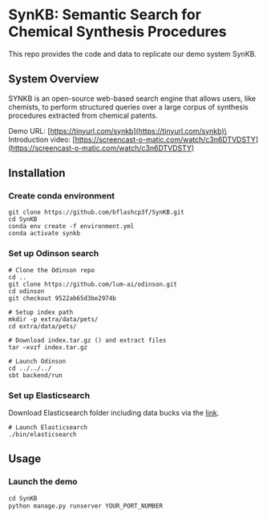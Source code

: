 # SynKB: Semantic Search for Chemical Synthesis Procedures

This repo provides the code and data to replicate our demo system SynKB.

## System Overview
SYNKB is an open-source web-based search engine that allows users, like chemists, to perform structured queries over 
a large corpus of synthesis procedures extracted from chemical patents.

Demo URL: [https://tinyurl.com/synkb](https://tinyurl.com/synkb)\
Introduction video: [https://screencast-o-matic.com/watch/c3n6DTVDSTY](https://screencast-o-matic.com/watch/c3n6DTVDSTY)

## Installation

### Create conda environment
```
git clone https://github.com/bflashcp3f/SynKB.git
cd SynKB
conda env create -f environment.yml
conda activate synkb
```

### Set up Odinson search
```
# Clone the Odinson repo
cd ..
git clone https://github.com/lum-ai/odinson.git
cd odinson
git checkout 9522ab65d3be2974b

# Setup index path
mkdir -p extra/data/pets/
cd extra/data/pets/

# Download index.tar.gz () and extract files
tar –xvzf index.tar.gz

# Launch Odinson
cd ../../../
sbt backend/run
```

### Set up Elasticsearch
Download Elasticsearch folder including data bucks via the [link]().
```
# Launch Elasticsearch
./bin/elasticsearch
```

## Usage

### Launch the demo

```py
cd SynKB
python manage.py runserver YOUR_PORT_NUMBER
```

